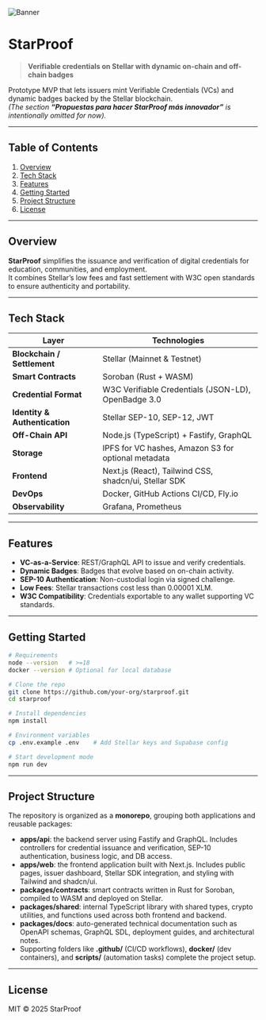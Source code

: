 ![Banner](https://placehold.co/1200x250?text=StarProof)

# StarProof

> **Verifiable credentials on Stellar with dynamic on-chain and off-chain badges**

Prototype MVP that lets issuers mint Verifiable Credentials (VCs) and dynamic badges backed by the Stellar blockchain.  
_(The section **“Propuestas para hacer StarProof más innovador”** is intentionally omitted for now)._

---

## Table of Contents

1. [Overview](#overview)
2. [Tech Stack](#tech-stack)
3. [Features](#features)
4. [Getting Started](#getting-started)
5. [Project Structure](#project-structure)
6. [License](#license)

---

## Overview

**StarProof** simplifies the issuance and verification of digital credentials for education, communities, and employment.  
It combines Stellar’s low fees and fast settlement with W3C open standards to ensure authenticity and portability.

---

## Tech Stack

| Layer                         | Technologies                                          |
| ----------------------------- | ----------------------------------------------------- |
| **Blockchain / Settlement**   | Stellar (Mainnet & Testnet)                           |
| **Smart Contracts**           | Soroban (Rust + WASM)                                 |
| **Credential Format**         | W3C Verifiable Credentials (JSON-LD), OpenBadge 3.0   |
| **Identity & Authentication** | Stellar SEP-10, SEP-12, JWT                           |
| **Off-Chain API**             | Node.js (TypeScript) + Fastify, GraphQL               |
| **Storage**                   | IPFS for VC hashes, Amazon S3 for optional metadata   |
| **Frontend**                  | Next.js (React), Tailwind CSS, shadcn/ui, Stellar SDK |
| **DevOps**                    | Docker, GitHub Actions CI/CD, Fly.io                  |
| **Observability**             | Grafana, Prometheus                                   |

---

## Features

- **VC-as-a-Service**: REST/GraphQL API to issue and verify credentials.
- **Dynamic Badges**: Badges that evolve based on on-chain activity.
- **SEP-10 Authentication**: Non-custodial login via signed challenge.
- **Low Fees**: Stellar transactions cost less than 0.00001 XLM.
- **W3C Compatibility**: Credentials exportable to any wallet supporting VC standards.

---

## Getting Started

```bash
# Requirements
node --version   # >=18
docker --version # Optional for local database

# Clone the repo
git clone https://github.com/your-org/starproof.git
cd starproof

# Install dependencies
npm install

# Environment variables
cp .env.example .env    # Add Stellar keys and Supabase config

# Start development mode
npm run dev
```

---

## Project Structure

The repository is organized as a **monorepo**, grouping both applications and reusable packages:

- **apps/api**: the backend server using Fastify and GraphQL. Includes controllers for credential issuance and verification, SEP-10 authentication, business logic, and DB access.
- **apps/web**: the frontend application built with Next.js. Includes public pages, issuer dashboard, Stellar SDK integration, and styling with Tailwind and shadcn/ui.
- **packages/contracts**: smart contracts written in Rust for Soroban, compiled to WASM and deployed on Stellar.
- **packages/shared**: internal TypeScript library with shared types, crypto utilities, and functions used across both frontend and backend.
- **packages/docs**: auto-generated technical documentation such as OpenAPI schemas, GraphQL SDL, deployment guides, and architectural notes.
- Supporting folders like **.github/** (CI/CD workflows), **docker/** (dev containers), and **scripts/** (automation tasks) complete the project setup.

---

## License

MIT © 2025 StarProof
